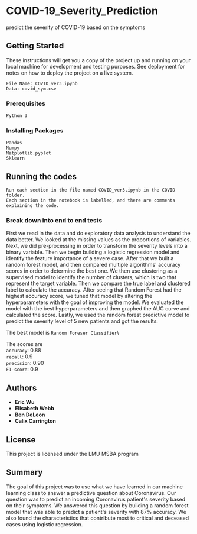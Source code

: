 # COVID-19_Severity_Prediction
predict the severity of COVID-19 based on the symptoms

## Getting Started

These instructions will get you a copy of the project up and running on your local machine for development and testing purposes. See deployment for notes on how to deploy the project on a live system.

```
File Name: COVID_ver3.ipynb
Data: covid_sym.csv
```

### Prerequisites

```
Python 3
```

### Installing Packages

```
Pandas
Numpy
Matplotlib.pyplot
Sklearn  

```

## Running the codes

```
Run each section in the file named COVID_ver3.ipynb in the COVID folder. 
Each section in the notebook is labelled, and there are comments explaining the code.
```

### Break down into end to end tests


First we read in the data and do exploratory data analysis to understand the data better. We looked at the missing values as the proportions of variables. Next, we did pre-processing in order to transform the severity levels into a binary variable. Then we begin building a logistic regression model and identify the feature importance of a severe case. After that we built a random forest model, and then compared multiple algorithms' accuracy scores in order to determine the best one. We then use clustering as a supervised model to identify the number of clusters, which is two that represent the target variable. Then we compare the true label and clustered label to calculate the accuracy. After seeing that Random Forest had the highest accuracy score, we tuned that model by altering the hyperparameters with the goal of improving the model. We evaluated the model with the best hyperparameters and then graphed the AUC curve and calculated the score. Lastly, we used the random forest predictive model to predict the severity level of 5 new patients and got the results.


The best model is `Random Foreser Classifier`\

The scores are\
`accuracy`: 0.88\
`recall`: 0.9\
`precision`: 0.90\
`F1-score`: 0.9

## Authors

* **Eric Wu** 
* **Elisabeth Webb**
* **Ben DeLeon**
* **Calix Carrington**

## License

This project is licensed under the LMU MSBA program

## Summary

The goal of this project was to use what we have learned in our machine learning class to answer a predictive question about Coronavirus. Our question was to predict an incoming Coronavirus patient's severity based on their symptoms. We answered this question by building a random forest model that was able to predict a patient's severity with 87% accuracy. We also found the characteristics that contribute most to critical and deceased cases using logistic regression.
